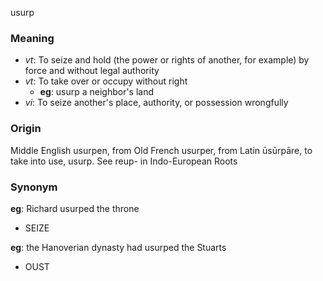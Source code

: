 usurp
### Meaning
+ _vt_: To seize and hold (the power or rights of another, for example) by force and without legal authority
+ _vt_: To take over or occupy without right
    + __eg__: usurp a neighbor's land
+ _vi_: To seize another's place, authority, or possession wrongfully

### Origin

Middle English usurpen, from Old French usurper, from Latin ūsūrpāre, to take into use, usurp. See reup- in Indo-European Roots

### Synonym

__eg__: Richard usurped the throne

+ SEIZE

__eg__: the Hanoverian dynasty had usurped the Stuarts

+ OUST


